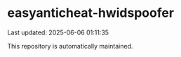 # easyanticheat-hwidspoofer

Last updated: 2025-06-06 01:11:35

This repository is automatically maintained.
